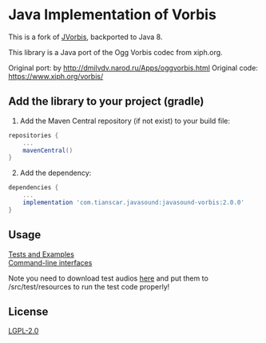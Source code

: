 # Java Implementation of Vorbis
This is a fork of [JVorbis](https://github.com/consulo/jvorbis), backported to Java 8.

This library is a Java port of the Ogg Vorbis codec from xiph.org.

Original port: by http://dmilvdv.narod.ru/Apps/oggvorbis.html
Original code: https://www.xiph.org/vorbis/

## Add the library to your project (gradle)
1. Add the Maven Central repository (if not exist) to your build file:
```groovy
repositories {
    ...
    mavenCentral()
}
```

2. Add the dependency:
```groovy
dependencies {
    ...
    implementation 'com.tianscar.javasound:javasound-vorbis:2.0.0'
}
```

## Usage
[Tests and Examples](/src/test/java/com/github/jvorbis/test)  
[Command-line interfaces](/src/test/com/github/jvorbis/cli)

Note you need to download test audios [here](https://github.com/Tianscar/fbodemo1) and put them to /src/test/resources to run the test code properly!

## License
[LGPL-2.0](/LICENSE)
